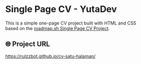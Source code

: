 # Single Page CV - YutaDev

This is a simple one-page CV project built with HTML and CSS  
based on the [roadmap.sh Single Page CV Project](https://roadmap.sh/projects/single-page-cv).

## 🌐 Project URL
https://rulzzbot.github.io/cv-satu-halaman/

